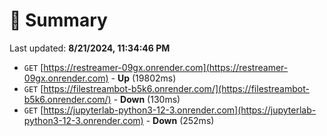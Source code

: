 # 📖 Summary
Last updated: **8/21/2024, 11:34:46 PM**

- `GET` [https://restreamer-09gx.onrender.com](https://restreamer-09gx.onrender.com) - **Up** (19802ms)
- `GET` [https://filestreambot-b5k6.onrender.com/](https://filestreambot-b5k6.onrender.com/) - **Down** (130ms)
- `GET` [https://jupyterlab-python3-12-3.onrender.com](https://jupyterlab-python3-12-3.onrender.com) - **Down** (252ms)
